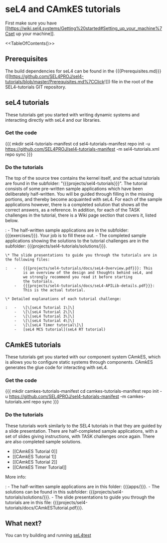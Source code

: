 # seL4 and CAmkES tutorials


First make sure you have
\[\[<https://wiki.sel4.systems/Getting%20started#Setting_up_your_machine%7Cset>
up your machine\]\].

&lt;&lt;TableOfContents()&gt;&gt;

## Prerequisites


The build dependencies for seL4 can be found in the
{{{Prerequisites.md}}}
(\[\[<https://github.com/SEL4PROJ/sel4-tutorials/blob/master/Prerequisites.md%7CClick>!\]\])
file in the root of the SEL4-tutorials GIT repository.

## seL4 tutorials


These tutorials get you started with writing dynamic systems and
interacting directly with seL4 and our libraries.

### Get the code


{{{ mkdir sel4-tutorials-manifest cd sel4-tutorials-manifest repo init
-u <https://github.com/SEL4PROJ/sel4-tutorials-manifest> -m
sel4-tutorials.xml repo sync }}}

### Do the tutorials


The top of the source tree contains the kernel itself, and the actual tutorials are found in the subfolder: "{{{projects/sel4-tutorials}}}". The tutorial consists of some pre-written sample applications which have been deliberately half-written. You will be guided through filling in the missing portions, and thereby become acquainted with seL4. For each of the sample applications however, there is a completed solution that shows all the correct answers, as a reference. In addition, for each of the TASK challenges in the tutorial, there is a Wiki page section that covers it, listed below.

:   -   The half-written sample applications are in the
        subfolder: {{{exercises/}}}. Your job is to fill these out.
    -   The completed sample applications showing the solutions to the
        tutorial challenges are in the
        subfolder: {{{projects/sel4-tutorials/solutions/}}}.

    \* The slide presentations to guide you through the tutorials are in the following files:

    :   -   {{{projects/sel4-tutorials/docs/seL4-Overview.pdf}}}: This
            is an overview of the design and thoughts behind seL4, and
            we strongly recommend you read it before starting
            the tutorials.
        -   {{{projects/sel4-tutorials/docs/seL4-APILib-details.pdf}}}:
            This is the actual tutorial.

    \* Detailed explanations of each tutorial challenge:

    :   -   \[\[seL4 Tutorial 1\]\]
        -   \[\[seL4 Tutorial 2\]\]
        -   \[\[seL4 Tutorial 3\]\]
        -   \[\[seL4 Tutorial 4\]\]
        -   \[\[seL4 Timer tutorial\]\]
        -   [seL4 MCS tutorial](seL4 RT tutorial)

## CAmkES tutorials


These tutorials get you started with our component system CAmkES, which
is allows you to configure static systems through components. CAmkES
generates the glue code for interacting with seL4.

### Get the code


{{{ mkdir camkes-tutorials-manifest cd camkes-tutorials-manifest repo
init -u <https://github.com/SEL4PROJ/sel4-tutorials-manifest> -m
camkes-tutorials.xml repo sync }}}

### Do the tutorials


These tutorials work similarly to the SEL4 tutorials in that they are
guided by a slide presentation. There are half-completed sample
applications, with a set of slides giving instructions, with TASK
challenges once again. There are also completed sample solutions.

  -   \[\[CAmkES Tutorial 0\]\]
  -   \[\[CAmkES Tutorial 1\]\]
  -   \[\[CAmkES Tutorial 2\]\]
  -   \[\[CAmkES Timer Tutorial\]\]

More info:

:   -   The half-written sample applications are in this
        folder: {{{apps/}}}.
    -   The solutions can be found in this
        subfolder: {{{projects/sel4-tutorials/solutions/}}}.
    -   The slide presentations to guide you through the tutorials are
        in this
        file: {{{projects/sel4-tutorials/docs/CAmkESTutorial.pdf}}}.

## What next?


You can try building and running [seL4test](Testing)
